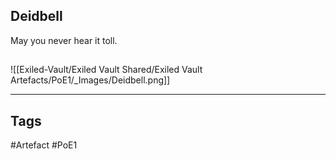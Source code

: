 ## Deidbell
May you never hear it toll.
##
![[Exiled-Vault/Exiled Vault Shared/Exiled Vault Artefacts/PoE1/_Images/Deidbell.png]]

---
## Tags
#Artefact
#PoE1